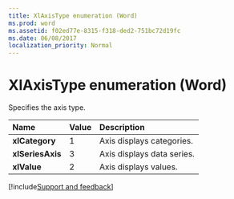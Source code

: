 ```yaml
---
title: XlAxisType enumeration (Word)
ms.prod: word
ms.assetid: f02ed77e-8315-f318-ded2-751bc72d19fc
ms.date: 06/08/2017
localization_priority: Normal
---
```



# XlAxisType enumeration (Word)

Specifies the axis type.



|Name|Value|Description|
|:-----|:-----|:-----|
| **xlCategory**|1|Axis displays categories.|
| **xlSeriesAxis**|3|Axis displays data series.|
| **xlValue**|2|Axis displays values.|

[!include[Support and feedback](~/includes/feedback-boilerplate.md)]